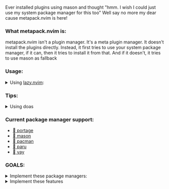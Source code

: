 Ever installed plugins using mason and thought "hmm. I wish I could just use
my system package manager for this too" Well say no more my dear cause
metapack.nvim is here!

### What metapack.nvim is:
metapack.nvim isn't a plugin manager. It's a meta plugin manager. It doesn't
install the plugins directly. Instead, it first tries to use your system
package manager, if it can, then it tries to install it from that. And if it
doesn't, it tries to use mason as fallback

### Usage:
<details>
    <summary>Using <a href="https://github.com/folke/lazy.nvim">lazy.nvim</a>:</summary>

```lua
    {
        "ingenarel/metapack.nvim",
        dependencies = {
            {
                "williamboman/mason.nvim",
                config = true,
            },
        },
        config = function()
            require("metapack").ensure_installed {
                --lsp
                "pyright", -- package could be string for simple use
                "clangd",
                {
                    name = "lua-language-server",
                    portage = true,
                    os = "gentoo"
                }, -- or it could be a table specifying stuff,
                {
                    name = "lua-language-server-git",
                    aur = true,
                    os = "arch",
                    execName = "lua-language-server"
                }, -- you can use execName if the package name isn't the same as the executable name
                "bash-language-server",
                "termux-language-server",
                "ltex-ls",
                "yaml-language-server",
                --lsp
                --dap
                { name = "codelldb", mason = true}, -- if you use table, it's not idiotproof, so if you name a plugin wrong, that's on you.
                "debugpy",
                --dap
                --formatter
                "black",
                "stylua",
                "clang-format",
                "beautysh",
                --formatter
            }
        end,
    }
```
</details>

### Tips:

<details>
    <summary> Using doas </summary>

Metapack works with sudo when trying to interact with your package
manager. But it can also use doas.

```lua
    require("metapack").ensure_installed(
        {
            --packages
        }
        true
    )
```

</details>

### Current package manager support:
- [ portage](https://wiki.gentoo.org/wiki/Portage)
- [ mason](https://github.com/williamboman/mason.nvim)
- [󰣇 pacman](https://wiki.archlinux.org/title/Pacman)
- [󰣇 paru](https://github.com/Morganamilo/paru)
- [󰣇 yay](https://github.com/Jguer/yay)

### GOALS:
<details>
    <summary> Implement these package managers:</summary>

- [ ] apt
- [ ] building from source
- [ ] cargo
- [ ] dnf
- [ ] luarocks
- [ ] npm
- [ ] pip
- [ ] scoop
- [x] yay
- [x] pacman
- [x] paru

</details>

<details>
    <summary> Implement these features </summary>

- Specifying:
    - [ ] version
    - [ ] commit hash
    - [x] ~operating system / Linux distro~
    - [x] ~package manager~

- Features:
    - [ ] A logger for managing, cleaning, deleting and updating packages.
    - [ ] Work with gentoo USE flags
        some stuff in gentoo, like codelldb and clang-format, are not separate
        packages, but instead they are USE flags in the clang package

</details>
<!-- vim: set textwidth=78: -->
